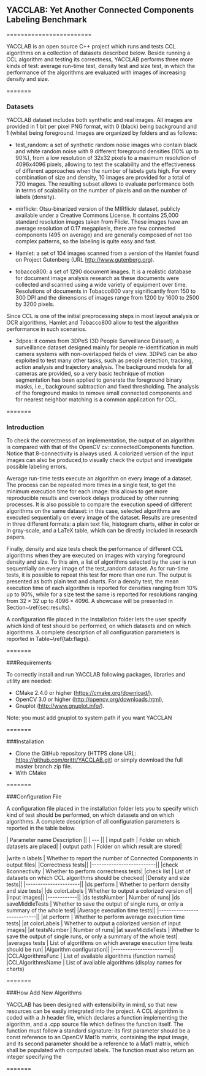 ## YACCLAB: Yet Another Connected Components Labeling Benchmark
========================

YACCLAB is an open source C++ project which runs and tests CCL algorithms on a collection of datasets described below. Beside running a CCL algorithm
and testing its correctness, YACCLAB performs three more kinds of test: average run-time test, density test and size test, in which the performance 
of the algorithms are evaluated with images of increasing density and size.

=======

### Datasets

YACCLAB dataset includes both synthetic and real images. All images are provided in 1 bit per pixel PNG format, with 0 (black) being background
and 1 (white) being foreground. Images are organized by folders and as follows: 

- test_random: a set of synthetic random noise images who contain black and white random noise with 9 different foreground densities
  (10\% up to 90\%), from a low resolution of 32x32 pixels to a maximum resolution of 4096x4096 pixels, allowing to test the scalability 
  and the effectiveness of different approaches when the number of labels gets high. For every combination of size and density, 10 images
  are provided for a total of 720 images. The resulting subset allows to evaluate performance both in terms of scalability on the number of
  pixels and on the number of labels (density).

- mirflickr: Otsu-binarized version of the MIRflickr dataset, publicly available under a Creative Commons License. It contains 25,000 standard
 resolution images taken from Flickr. These images have an average resolution of 0.17 megapixels, there are few connected components (495 on average) 
 and are generally composed of not too complex patterns, so the labeling is quite easy and fast.

- Hamlet: a set of 104 images scanned from a version of the Hamlet found on Project Gutenberg (URL http://www.gutenberg.org).

- tobacco800: a set of 1290 document images. It is a realistic database for document image analysis research as these documents were collected 
  and scanned using a wide variety of equipment over time. Resolutions of documents in Tobacco800 vary significantly from 150 to 300 DPI and the 
  dimensions of images range from 1200 by 1600 to 2500 by 3200 pixels.
 
 Since CCL is one of the initial preprocessing steps in most layout analysis or OCR algorithms, Hamlet and Tobacco800 allow to test the algorithm
 performance in such scenarios. 

- 3dpes: it comes from 3DPeS (3D People Surveillance Dataset), a surveillance dataset designed mainly for people re-identification in multi camera
  systems with non-overlapped fields of view. 3DPeS can be also exploited to test many other tasks, such as people detection, tracking, action analysis
  and trajectory analysis. The background models for all cameras are provided, so a very basic technique of motion segmentation has been applied to
  generate the foreground binary masks, i.e.,  background subtraction and fixed thresholding. The analysis of the foreground masks to remove small
  connected components and for nearest neighbor matching is a common application for CCL. 
  
=======

### Introduction

To check the correctness of an implementation, the output of an algorithm is compared with that of the OpenCV cv::connectedComponents function. 
Notice that 8-connectivity is always used. A colorized version of the input images can also be produced,to visually check the output and 
investigate possible labeling errors.

Average run-time tests execute an algorithm on every image of a dataset. The process can be repeated more times in a single test, to get the minimum execution time
for each image: this allows to get more reproducible results and overlook delays produced by other running processes. It is also possible to compare the execution
speed of different algorithms on the same dataset: in this case, selected algorithms are executed sequentially on every image of the dataset. Results are presented in
three different formats: a plain text file, histogram charts, either in color or in gray-scale, and a LaTeX table, which can be directly included in research papers.

Finally, density and size tests check the performance of different CCL algorithms when they are executed on images with varying foreground density and size.
To this aim, a list of algorithms selected by the user is run sequentially on every image of the test\_random dataset. As for run-time tests, it is possible to repeat this test for more than one run. The output is presented as both plain text and charts. For a density test, the mean execution time of each algorithm is reported for densities ranging from 10\% up to 90\%, while for a size test the same is reported for resolutions ranging from $32\times 32$ up to $4096 \times 4096$. A showcase will be presented in Section~\ref{sec:results}.

A configuration file placed in the installation folder lets the user specify which kind of test should be performed, on which datasets and on which algorithms. 
A complete description of all configuration parameters is reported in Table~\ref{tab:flags}.

  
=======

###Requirements

To correctly install and run YACCLAB following packages, libraries and utility are needed: <br />

- CMake 2.4.0 or higher (https://cmake.org/download/),
- OpenCV 3.0 or higher (http://opencv.org/downloads.html),
- Gnuplot (http://www.gnuplot.info/). 

Note: you must add gnuplot to system path if you want YACCLAN  

=======

###Installation

- Clone the GitHub repository (HTTPS clone URL: https://github.com/prittt/YACCLAB.git) or simply download the full master branch zip file.
- With CMake 

=======

###Configuration File

A configuration file placed in the installation folder lets you to specify which kind of test should be performed, on which datasets and on which
algorithms. A complete description of all configuration parameters is reported in the table below.

| Parameter name Description ||
| --- ||
| input path | Folder on which datasets are placed|
| output path | Folder on which result are stored|


|write n labels | Whether to report the number of Connected Components in output files|
|Correctness tests||
|--------------------------||
|check 8connectivity | Whether to perform correctness tests|
|check list | List of datasets on which CCL algorithms should be checked|
|Density and size tests||
|----------------------||
|ds perform | Whether to perform density and size tests|
|ds colorLabels | Whether to output a colorized version of|
|input images||
|------------||
|ds testsNumber | Number of runs|
|ds saveMiddleTests | Whether to save the output of single runs, or only a summary of the whole test|
|Average execution time tests||
|----------------------------||
|at perform | Whether to perform average execution time tests|
|at colorLabels | Whether to output a colorized version of input images|
|at testsNumber | Number of runs|
|at saveMiddleTests | Whether to save the output of single runs, or only a summary of the whole test|
|averages tests | List of algorithms on which average execution time tests should be run|
|Algorithm configuration||
|-----------------------||
|CCLAlgorithmsFunc | List of available algorithms (function names)
|CCLAlgorithmsName | List of available algorithms (display names for charts)

=======

###How Add New Algorithms

YACCLAB has been designed with extensibility in mind, so that new resources can be easily integrated into the project. A CCL algorithm is coded with
a .h header file, which declares a function implementing the algorithm, and a .cpp source file which defines the function itself. The function must
follow a standard signature: its first parameter should be a const reference to an OpenCV Mat1b matrix, containing the input image, and its second 
parameter should be a reference to a Mat1i matrix, which shall be populated with computed labels. The function must also return an integer specifying
the

=======
